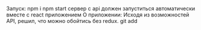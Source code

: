 Запуск: 
npm i
npm start
сервер с api должен запуститься автоматически вместе с react приложением
О приложении: 
Исходя из возможностей API, решил, что можно обойтись без redux. 
git add